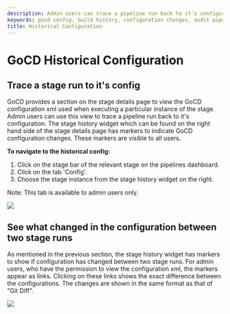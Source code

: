 ```yaml
---
description: Admin users can trace a pipeline run back to it's configuration. The stage history has markers indicating GoCD configuration changes.
keywords: gocd config, build history, configuration changes, audit pipeline, pipeline history, stage history
title: Historical Configuration
---
```



# GoCD Historical Configuration

## Trace a stage run to it's config

GoCD provides a section on the stage details page to view the GoCD configuration xml used when executing a particular instance of the stage. Admin users can use this view to trace a pipeline run back to it's configuration. The stage history widget which can be found on the right hand side of the stage details page has markers to indicate GoCD configuration changes. These markers are visible to all users.

**To navigate to the historical config:**

1.  Click on the stage bar of the relevant stage on the pipelines dashboard.
2.  Click on the tab 'Config'.
3.  Choose the stage instance from the stage history widget on the right.

Note: This tab is available to admin users only.

![](../../images/stage_config.png)

## See what changed in the configuration between two stage runs

As mentioned in the previous section, the stage history widget has markers to show if configuration has changed between two stage runs. For admin users, who have the permission to view the configuration xml, the markers appear as links. Clicking on these links shows the exact difference between the configurations. The changes are shown in the same format as that of "Git Diff".

![](../../images/stage_config_diff.png)
